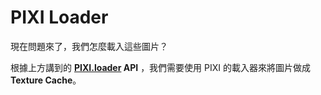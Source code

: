 # PIXI Loader

現在問題來了，我們怎麼載入這些圖片？

根據上方講到的 **[PIXI.loader](http://pixijs.github.io/docs/PIXI.loaders.Loader.html) API** ，我們需要使用 PIXI 的載入器來將圖片做成 **Texture Cache**。

